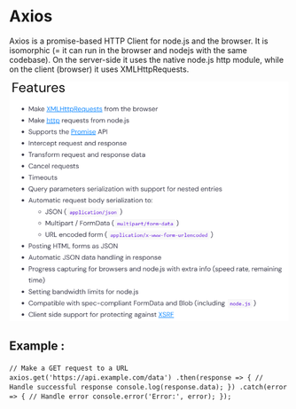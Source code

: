 # Axios

Axios is a promise-based HTTP Client for node.js and the browser. It is isomorphic (= it can run in the browser and nodejs with the same codebase). On the server-side it uses the native node.js http module, while on the client (browser) it uses XMLHttpRequests.

![Image Description](ReadMe/axiosFeatures.png)

## Example :

`// Make a GET request to a URL
axios.get('https://api.example.com/data')
  .then(response => {
    // Handle successful response
    console.log(response.data);
  })
  .catch(error => {
    // Handle error
    console.error('Error:', error);
  });
`
